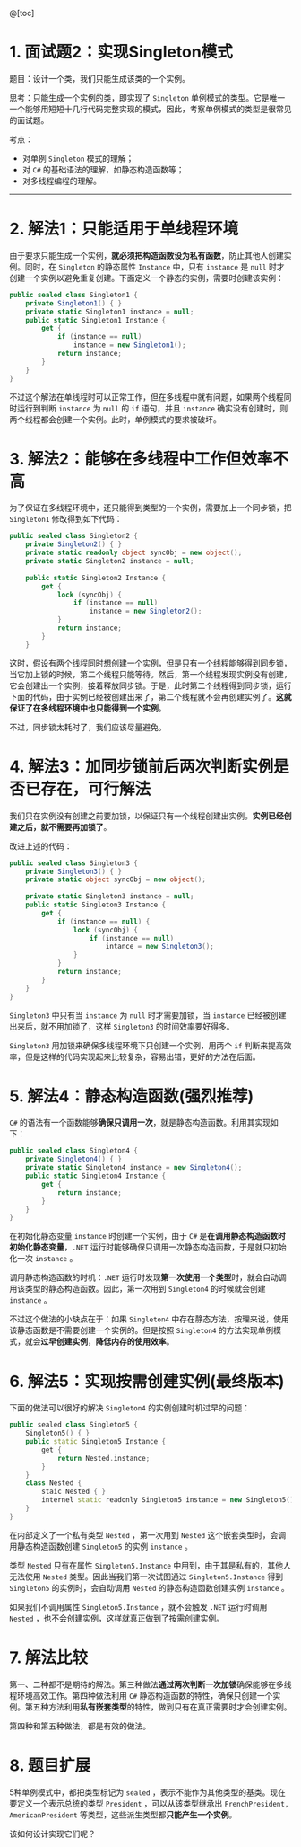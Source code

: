 @[toc]

# 1. 面试题2：实现Singleton模式
题目：设计一个类，我们只能生成该类的一个实例。

思考：只能生成一个实例的类，即实现了 `Singleton` 单例模式的类型。它是唯一一个能够用短短十几行代码完整实现的模式，因此，考察单例模式的类型是很常见的面试题。


考点：
- 对单例 `Singleton` 模式的理解；
- 对 `C#` 的基础语法的理解，如静态构造函数等；
- 对多线程编程的理解。

---
# 2. 解法1：只能适用于单线程环境
由于要求只能生成一个实例，**就必须把构造函数设为私有函数**，防止其他人创建实例。同时，在 `Singleton` 的静态属性 `Instance` 中，只有 `instance` 是 `null` 时才创建一个实例以避免重复创建。下面定义一个静态的实例，需要时创建该实例：
```csharp
public sealed class Singleton1 {
	private Singleton1() { }
	private static Singleton1 instance = null;
	public static Singleton1 Instance {
		get {
			if (instance == null) 
				instance = new Singleton1();
			return instance;
		}
	}
}
```
不过这个解法在单线程时可以正常工作，但在多线程中就有问题，如果两个线程同时运行到判断 `instance` 为 `null` 的 `if` 语句，并且 `instance` 确实没有创建时，则两个线程都会创建一个实例。此时，单例模式的要求被破坏。

# 3. 解法2：能够在多线程中工作但效率不高
为了保证在多线程环境中，还只能得到类型的一个实例，需要加上一个同步锁，把 `Singleton1` 修改得到如下代码：
```csharp
public sealed class Singleton2 {
	private Singleton2() { }
	private static readonly object syncObj = new object();
	private static Singleton2 instance = null;
	
	public static Singleton2 Instance {
		get {
			lock (syncObj) {
				if (instance == null) 
					instance = new Singleton2();
			}
			return instance;
		}
	}
```
这时，假设有两个线程同时想创建一个实例，但是只有一个线程能够得到同步锁，当它加上锁的时候，第二个线程只能等待。然后，第一个线程发现实例没有创建，它会创建出一个实例，接着释放同步锁。于是，此时第二个线程得到同步锁，运行下面的代码，由于实例已经被创建出来了，第二个线程就不会再创建实例了。**这就保证了在多线程环境中也只能得到一个实例**。

不过，同步锁太耗时了，我们应该尽量避免。

# 4. 解法3：加同步锁前后两次判断实例是否已存在，可行解法
我们只在实例没有创建之前要加锁，以保证只有一个线程创建出实例。**实例已经创建之后，就不需要再加锁了**。

改进上述的代码：
```csharp
public sealed class Singleton3 {
	private Singleton3() { }
	private static object syncObj = new object();
	
	private static Singleton3 instance = null;
	public static Singleton3 Instance {
		get {
			if (instance == null) {
				lock (syncObj) {
					if (instance == null) 
						intance = new Singleton3();
				}
			}
			return instance;
		}
	}
}
```
`Singleton3` 中只有当 `instance` 为 `null` 时才需要加锁，当 `instance` 已经被创建出来后，就不用加锁了，这样 `Singleton3` 的时间效率要好得多。

`Singleton3` 用加锁来确保多线程环境下只创建一个实例，用两个 `if` 判断来提高效率，但是这样的代码实现起来比较复杂，容易出错，更好的方法在后面。

# 5. 解法4：静态构造函数(强烈推荐)
`C#` 的语法有一个函数能够**确保只调用一次**，就是静态构造函数。利用其实现如下：
```csharp
public sealed class Singleton4 {
	private Singleton4() { }
	private static Singleton4 instance = new Singleton4();
	public static Singleton4 Instance {
		get {
			return instance;
		}
	}
}
```
在初始化静态变量 `instance` 时创建一个实例，由于 `C#` 是**在调用静态构造函数时初始化静态变量**，`.NET` 运行时能够确保只调用一次静态构造函数，于是就只初始化一次 `instance` 。

调用静态构造函数的时机：`.NET` 运行时发现**第一次使用一个类型**时，就会自动调用该类型的静态构造函数。因此，第一次用到 `Singleton4` 的时候就会创建 `instance` 。

不过这个做法的小缺点在于：如果 `Singleton4` 中存在静态方法，按理来说，使用该静态函数是不需要创建一个实例的。但是按照 `Singleton4` 的方法实现单例模式，就会**过早创建实例**，**降低内存的使用效率**。

# 6. 解法5：实现按需创建实例(最终版本)
下面的做法可以很好的解决 `Singleton4` 的实例创建时机过早的问题：
```cpp
public sealed class Singleton5 {
	Singleton5() { }
	public static Singleton5 Instance {
		get {
			return Nested.instance;
		}
	}
	class Nested {
		staic Nested { }
		internel static readonly Singleton5 instance = new Singleton5();
	}
}
```
在内部定义了一个私有类型 `Nested` ，第一次用到 `Nested` 这个嵌套类型时，会调用静态构造函数创建 `Singleton5` 的实例 `instance` 。

类型 `Nested` 只有在属性 `Singleton5.Instance` 中用到，由于其是私有的，其他人无法使用 `Nested` 类型。因此当我们第一次试图通过 `Singleton5.Instance` 得到 `Singleton5` 的实例时，会自动调用 `Nested` 的静态构造函数创建实例 `instance` 。

如果我们不调用属性 `Singleton5.Instance` ，就不会触发 `.NET` 运行时调用 `Nested` ，也不会创建实例，这样就真正做到了按需创建实例。


# 7. 解法比较
第一、二种都不是期待的解法。第三种做法**通过两次判断一次加锁**确保能够在多线程环境高效工作。第四种做法利用 `C#` 静态构造函数的特性，确保只创建一个实例。第五种方法利用**私有嵌套类型**的特性，做到只有在真正需要时才会创建实例。

第四种和第五种做法，都是有效的做法。

# 8. 题目扩展
5种单例模式中，都把类型标记为 `sealed` ，表示不能作为其他类型的基类。现在要定义一个表示总统的类型 `President` ，可以从该类型继承出 `FrenchPresident, AmericanPresident` 等类型，这些派生类型都**只能产生一个实例**。

该如何设计实现它们呢？
